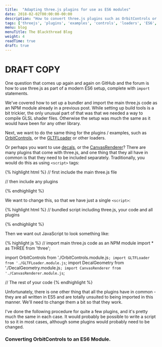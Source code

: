 ```yaml
---
title:  "Adapting three.js plugins for use as ES6 modules"
date: 2018-02-02T00:00:00-00:00
description: "How to convert three.js plugins such as OrbitControls or loaders to ES6 modules"
tags: ['threejs', 'plugins', 'examples', 'controls', 'loaders', 'ES6', 'modules', 'import']
menu: blog
menuTitle: The Blackthread Blog
weight: 4
readTime: true
draft: true
---
```


# DRAFT COPY

One question that comes up again and again on GitHub and the forum is how to use three.js as part of a modern ES6 setup, complete with `import` statements.

We've covered how to set up a bundler and import the main three.js code as an NPM module already in a previous post. While setting up build tools is a bit trickier, the only unusual part of that was that we needed a way to compile GLSL shader files. Otherwise the setup was much the same as it would have been for any other library.

Next, we want to do the same thing for the plugins / examples, such as [OrbitControls](https://threejs.org/docs/#examples/controls/OrbitControls), or the [GLTFLoader](https://threejs.org/docs/#examples/loaders/GLTFLoader) or other loaders.

Or perhaps you want to use [decals](https://threejs.org/docs/#examples/geometries/DecalGeometry), or the [CanvasRenderer](https://threejs.org/docs/#examples/renderers/CanvasRenderer)? There are many plugins that come with three.js, and one thing that they all have in common is that they need to be included separately. Traditionally, you would do this as using `<script>` tags:

{% highlight html %}
// first include the main three.js file
<script src="three.js"></script>

// then include any plugins
<script src="OrbitControls.js"></script>
<script src="GLTFLoader.js"></script>
<script src="DecalGeometry.js"></script>
<script src="CanvasRenderer.js"></script>
{% endhighlight %}

We want to change this, so that we have just a single `<script>`:

{% highlight html %}
// bundled script including three.js, your code and all plugins
<script src="bundle.js"></script>
{% endhighlight %}

Then we want out JavaScript to look something like:

{% highlight js %}
// import main three.js code as an NPM module
import * as THREE from 'three';

import OrbitControls from './OrbitControls.module.js`;
import GLTFLoader from './GLTFLoader.module.js`;
import DecalGeometry from './DecalGeometry.module.js`;
import CanvasRenderer from './CanvasRenderer.module.js`;

// The rest of your code
{% endhighlight %}

Unfortunately, there is one other thing that all the plugins have in common - they are all written in ES5 and are totally unsuited to being imported in this manner. We'll need to change them a bit so that they work.

I've done the following procedure for quite a few plugins, and it's pretty much the same in each case. It would probably be possible to write a script to so it in most cases, although some plugins would probably need to be changed.

### Converting OrbitControls to an ES6 Module.
